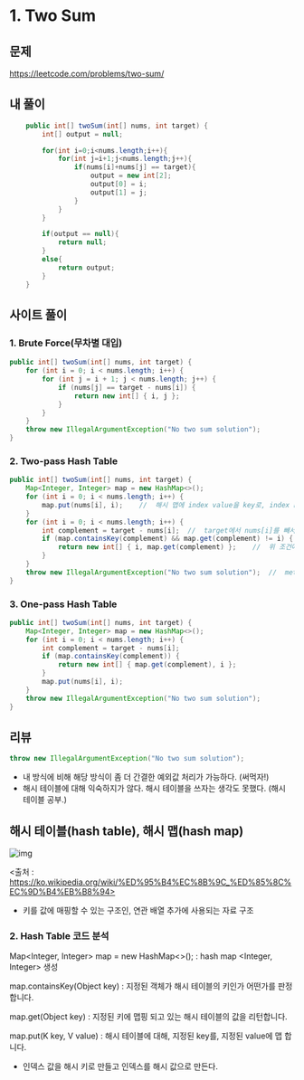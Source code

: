 # 1. Two Sum

## 문제

https://leetcode.com/problems/two-sum/

## 내 풀이

```java
    public int[] twoSum(int[] nums, int target) {
        int[] output = null;

        for(int i=0;i<nums.length;i++){
            for(int j=i+1;j<nums.length;j++){
                if(nums[i]+nums[j] == target){
                    output = new int[2];
                    output[0] = i;
                    output[1] = j;
                }
            }
        }

        if(output == null){
            return null;
        }
        else{
            return output;
        }
    }
```

## 사이트 풀이

### 1. Brute Force(무차별 대입)

```java
public int[] twoSum(int[] nums, int target) {
    for (int i = 0; i < nums.length; i++) {
        for (int j = i + 1; j < nums.length; j++) {
            if (nums[j] == target - nums[i]) {
                return new int[] { i, j };
            }
        }
    }
    throw new IllegalArgumentException("No two sum solution");
}
```

### 2. Two-pass Hash Table

```java
public int[] twoSum(int[] nums, int target) {
    Map<Integer, Integer> map = new HashMap<>();
    for (int i = 0; i < nums.length; i++) {
        map.put(nums[i], i);    //  해시 맵에 index value을 key로, index key를 value로 put한다.
    }
    for (int i = 0; i < nums.length; i++) {
        int complement = target - nums[i];  //  target에서 nums[i]를 빼서 complement에 대입.
        if (map.containsKey(complement) && map.get(complement) != i) { //   complement 키 값이 해당 map안에 있고 해당 키의 값을 get했을 때 동일한 index가 아닌지 비교한다.
            return new int[] { i, map.get(complement) };    //  위 조건에 만족한다면 해당 index와 complement의 값(nums index값)을 int[]로 return 한다.
        }
    }
    throw new IllegalArgumentException("No two sum solution");  //  method에 부적절한 argument가 전달되었음을 나타내기 위해 발생.
}
```

### 3. One-pass Hash Table

```java
public int[] twoSum(int[] nums, int target) {
    Map<Integer, Integer> map = new HashMap<>();
    for (int i = 0; i < nums.length; i++) {
        int complement = target - nums[i];
        if (map.containsKey(complement)) {
            return new int[] { map.get(complement), i };
        }
        map.put(nums[i], i);
    }
    throw new IllegalArgumentException("No two sum solution");
}
```

## 리뷰

```java
throw new IllegalArgumentException("No two sum solution");
```

- 내 방식에 비해 해당 방식이 좀 더 간결한 예외값 처리가 가능하다. (써먹자!)
- 해시 테이블에 대해 익숙하지가 않다. 해시 테이블을 쓰자는 생각도 못했다. (해시 테이블 공부.)

## 해시 테이블(hash table), 해시 맵(hash map)

![img](https://upload.wikimedia.org/wikipedia/commons/thumb/7/7d/Hash_table_3_1_1_0_1_0_0_SP.svg/220px-Hash_table_3_1_1_0_1_0_0_SP.svg.png)

<출처 : https://ko.wikipedia.org/wiki/%ED%95%B4%EC%8B%9C_%ED%85%8C%EC%9D%B4%EB%B8%94>

- 키를 값에 매핑할 수 있는 구조인, 연관 배열 추가에 사용되는 자료 구조

### 2. Hash Table 코드 분석

Map<Integer, Integer> map = new HashMap<>(); : hash map <Integer, Integer> 생성

map.containsKey(Object key) : 지정된 객체가 해시 테이블의 키인가 어떤가를 판정합니다.

map.get(Object key) : 지정된 키에 맵핑 되고 있는 해시 테이블의 값을 리턴합니다.

map.put(K key, V value) : 해시 테이블에 대해, 지정된 key를, 지정된 value에 맵 합니다.

- 인덱스 값을 해시 키로 만들고 인덱스를 해시 값으로 만든다.
